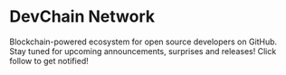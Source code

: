 # DevChain Network

Blockchain-powered ecosystem for open source developers on GitHub. Stay tuned
for upcoming announcements, surprises and releases! Click follow to get
notified!

